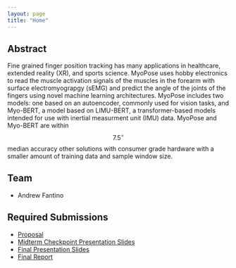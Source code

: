 ```yaml
---
layout: page
title: "Home"
---
```



## Abstract

Fine grained finger position tracking has many applications in healthcare,
extended reality (XR), and sports science. MyoPose uses hobby electronics to
read the muscle activation signals of the muscles in the forearm with surface
electromyograpgy (sEMG) and predict the angle of the joints of the fingers using
novel machine learning architectures. MyoPose includes two models: one based on
an autoencoder, commonly used for vision tasks, and Myo-BERT, a model based on
LIMU-BERT, a transformer-based models intended for use with inertial measurment
unit (IMU) data. MyoPose and Myo-BERT are within $$7.5^\circ$$ median accuracy
other solutions with consumer grade hardware with a smaller amount of training
data and sample window size.


## Team

* Andrew Fantino


## Required Submissions

* [Proposal](proposal)
* [Midterm Checkpoint Presentation Slides](media/slides/project_proposal_slides.pdf)
* [Final Presentation Slides](http://)
* [Final Report](report)